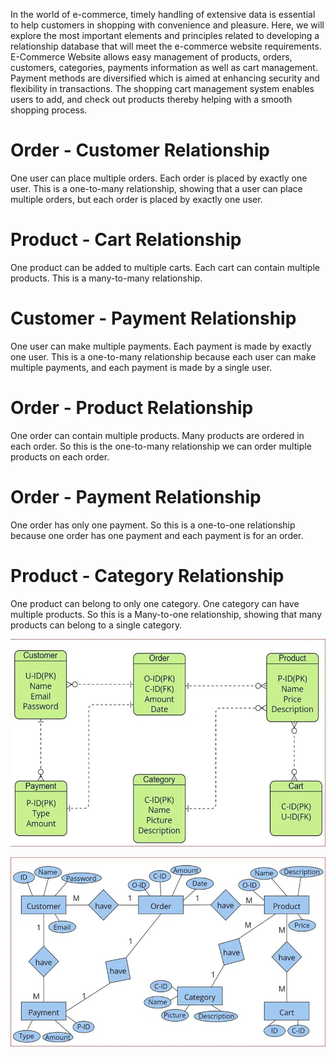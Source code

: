 In the world of e-commerce, timely handling of extensive data is essential to help customers in shopping with convenience and pleasure.
Here, we will explore the most important elements and principles related to developing a relationship database that will meet the e-commerce website requirements.
E-Commerce Website allows easy management of products, orders, customers, categories, payments information as well as cart management.
Payment methods are diversified which is aimed at enhancing security and flexibility in transactions. The shopping cart management system enables users to add, and check out products thereby helping with a smooth shopping process.


# Order - Customer Relationship
One user can place multiple orders.
Each order is placed by exactly one user.
This is a one-to-many relationship, showing that a user can place multiple orders, but each order is placed by exactly one user.

# Product - Cart Relationship
One product can be added to multiple carts.
Each cart can contain multiple products.
This is a many-to-many relationship.

# Customer - Payment Relationship
One user can make multiple payments.
Each payment is made by exactly one user.
This is a one-to-many relationship because each user can make multiple payments, and each payment is made by a single user.

# Order - Product Relationship
One order can contain multiple products.
Many products are ordered in each order.
So this is the one-to-many relationship we can order multiple products on each order.

# Order - Payment Relationship
One order has only one payment.
So this is a one-to-one relationship because one order has one payment and each payment is for an order.

# Product - Category Relationship
One product can belong to only one category.
One category can have multiple products.
So this is a Many-to-one relationship, showing that many products can belong to a single category.



![image_alt](https://github.com/ambika1us/SQL_T3/blob/ef6d0eb2bbefda7566bf9128704e092facac3895/Database%20Model.png)


![image_alt](https://github.com/ambika1us/SQL_T3/blob/e2053b0b10b27aab6d34f38d124ed16cfc2d556f/ER%20Diagram.png)
